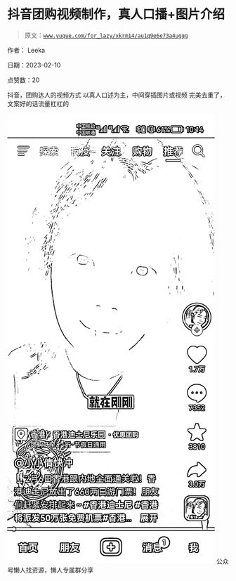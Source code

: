 # 抖音团购视频制作，真人口播+图片介绍

> 原文：[`www.yuque.com/for_lazy/xkrm14/au1q9e6e73a4ugqg`](https://www.yuque.com/for_lazy/xkrm14/au1q9e6e73a4ugqg)



作者： Leeka



日期：2023-02-10



点赞数：20

<ne-hole id="u219e2d4a" data-lake-id="u219e2d4a">

抖音，团购达人的视频方式 以真人口述为主，中间穿插图片或视频 完美去重了，文案好的话流量杠杠的



![](img/b42e93275de5b5cfd9525e153784cc47.png)  <ne-hole id="ub22d43f0" data-lake-id="ub22d43f0"><ne-p id="ua8062f55" data-lake-id="ua8062f55">公众号懒人找资源，懒人专属群分享

</ne-hole></ne-p></ne-hole>